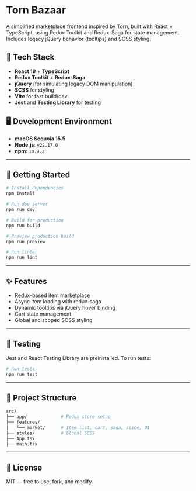 # Torn Bazaar

A simplified marketplace frontend inspired by Torn, built with React + TypeScript, using Redux Toolkit and Redux-Saga for state management. Includes legacy jQuery behavior (tooltips) and SCSS styling.

## 🔧 Tech Stack

- **React 19** + **TypeScript**
- **Redux Toolkit** + **Redux-Saga**
- **jQuery** (for simulating legacy DOM manipulation)
- **SCSS** for styling
- **Vite** for fast build/dev
- **Jest** and **Testing Library** for testing

## 🖥️ Development Environment

- **macOS Sequoia 15.5**
- **Node.js**: `v22.17.0`
- **npm**: `10.9.2`

---

## 🚀 Getting Started

```bash
# Install dependencies
npm install

# Run dev server
npm run dev

# Build for production
npm run build

# Preview production build
npm run preview

# Run linter
npm run lint
```

---

## ✨ Features
- Redux-based item marketplace
- Async item loading with redux-saga
- Dynamic tooltips via jQuery hover binding
- Cart state management
- Global and scoped SCSS styling

---

## 🧪 Testing
Jest and React Testing Library are preinstalled. To run tests:
```bash
# Run tests
npm run test
```

---

## 📂 Project Structure

```bash
src/
├── app/             # Redux store setup
├── features/
│   └── market/      # Item list, cart, saga, slice, UI
├── styles/          # Global SCSS
├── App.tsx
├── main.tsx
```

---

## 📝 License
MIT — free to use, fork, and modify.